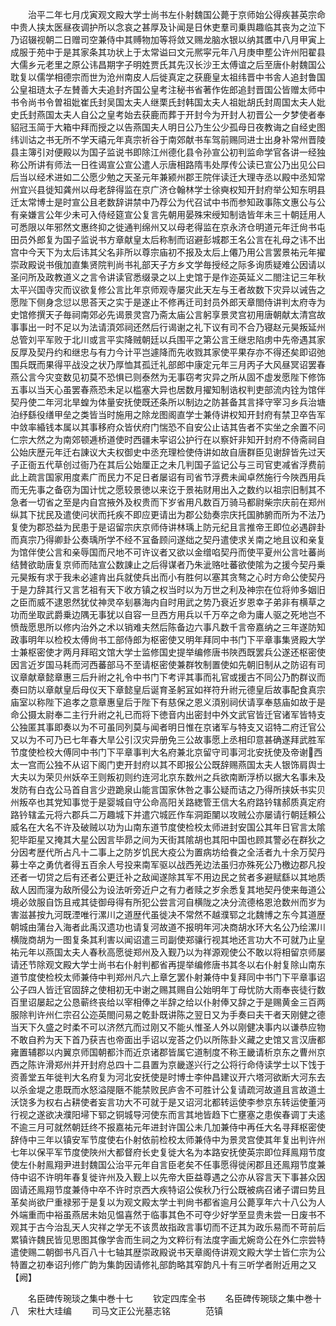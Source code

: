 <!-- { "loadSidebar": true } -->
　　治平二年七月戊寅观文殿大学士尚书左仆射魏国公薨于京师始公得疾甚英宗命中贵人挟太医昼夜调护所以念哀之甚厚及讣闻是日休吏羣司乗舆趣临其丧为之泣下乃诏辍视朝二日赠司空兼侍中其赙物加等将敛又赐龙脑水银以纳其匶中八月甲寅上成服于苑中于是其家条其功状上于太常谥曰文元熈寜元年八月庚申塟公许州阳翟县大儒乡元老里之原公讳昌期字子明姓贾氏其先汉长沙王太傅谊之后至唐仆射魏国公耽复以儒学相德宗而世为沧州南皮人后徙真定之获鹿皇太祖纬晋中书舎人追封鲁国公皇祖琏太子左賛善大夫追封齐国公皇考注秘书省著作佐郎追封晋国公皆赠太师中书令尚书令曽祖妣崔氏封吴国太夫人继栗氏封韩国太夫人祖妣胡氏封周国太夫人妣史氏封燕国太夫人自公之皇考始去获鹿而葬于开封今为开封人初晋公一夕梦使者奉貂冠玉简于大箱中拜而授之以告燕国夫人明日公乃生公少孤母日夜教诲之自经史图纬训诂之书无所不学天禧元年真宗祈谷于南郊献书车驾前赐同进士出身补常州晋陵县主簿引对便殿以为国子监说书即除江州德化县令孙宣公初判监命学官各讲一经独称公所讲有师法一日徃谒宣公宣公遣人示唐相路隋韦处厚传公读已宣公乃出见公曰后当以经术进如二公愿少勉之天圣元年兼颍州郡王院伴读迁大理寺丞以殿中丞知常州宜兴县徙知龚州以母老辞得监在京广济仓翰林学士徐奭权知开封府举公知东明县迁太常博士是时宣公且老数辞讲禁中乃荐公为代召试中书而参知政事陈文惠公与公有亲嫌言公年少未可入侍经筵宣公复言先朝用晏殊宋绶知制诰皆年未三十朝廷用人可悉限以年邪然文惠终抑之徙通判绵州又以母老得监在京永济仓明道元年迁尙书屯田员外郎复为国子监说书方章献皇太后称制而诏避彭城郡王名公言在礼母之讳不出宫中今天下为太后讳其父名非所以尊宗庙初不报及太后上僊乃用公言罢景祐元年擢崇政殿说书俄加直集贤院判尚书礼部天子方乡文学毎授经之际多询质疑难公因请以圣问所及政教道义之言令讲读官悉缀录之以上史馆于是作迩英延义二閤注记三年秋太平兴国寺灾而议欲复修公言比年京师观寺屡灾此天左与王者故数下灾异以诫告之愿陛下侧身念愆以思荅天之实于是遂止不修再迁司封员外郎天章閤侍讲判太府寺为史馆修撰天子毎祠南郊必先谒景灵宫乃斋太庙公言躬享景灵宫初用唐朝献太清宫故事事出一时不足以为法请湏郊祠还然后行谒谢之礼下议有司不合乃寝赵元昊叛延州总管刘平军败于北川或言平实降贼朝廷以兵围平之第公言王继忠陷虏中先帝遇其家反厚及契丹约和继忠与有力今计平岂遽降而先收戮其家使平果存亦不得还矣即诏弛围兵既而果得平战没之状乃厚恤其孤迁礼部郎中康定元年三月丙子大风昼冥诏罢春燕公言今灾变数见初莫不恐惧已则泰然为无事窃考灾异之所从固不虚发愿陛下修饰五事以当天心虽罢春燕恐未足以槛塞大异也居数月擢知制诰权判吏部流内铨为馆伴契丹使二年河北旱蝗为体量安抚使既还条所以制边之防甚备其言择守宰习乡兵治塘泊纾繇役缮甲垒之类皆当时施用之除龙图阁直学士兼侍讲权知开封府有禁卫卒告军中敛率緍钱本属以其事移府众皆伏府门惴恐不自安公止诘其告者不实坐之余置不问仁宗大然之为南郊顿逓桥道使时西疆未寜诏公护行在以察奸非知开封府不侍斋祠自公始庆歴元年迁右諌议大夫权御史中丞充理检使侍讲如故自唐群臣见谢辞皆先过天子正衙五代草创过衙乃在其后公始厘正之未几判国子监记公与三司官吏减省浮费前此上疏言国家用度素广而民力不足日者屡诏有司省节浮费未闻卓然施行今陜西用兵而无先事之备窃为国计忧之愿较景徳以来讫于景祐财用出入之数约以祖宗旧制其不急者一切省之至是内自宫掖外及权贵而下岁省用凡数百万骑马都尉柴宗庆前在郑州纵其下扰民及遣使问状而托疾不即应更请出为郡公劾奏宗庆托国肺腑而所为不法乃复使为郡恐益为民患于是诏留宗庆京师侍讲林瑀上防元纪且言推帝王即位必遇辟卦而真宗乃得卿卦公奏瑀所学不经不冝备顾问遂绌之契丹遣使求关南之地且议和亲复为馆伴使公言和亲辱国而尺地不可许议者又欲以金缯啗契丹而使平夏州公言吐蕃尚结賛欲助唐复京师而陆宣公数諌止之后得谋者乃朱泚赂吐蕃欲使隂为之援今契丹乗元昊叛有求于我未必遽肯出兵就使兵出而小有胜何以塞其贪骜之心时方命公使契丹于是力辞其行又言艺祖有天下收方镇之权当时以为万世之利及神宗在位将帅多姻旧之臣而威不逮恩然犹仗神灵卒刬暴海内自时用武之势乃衰近岁恩幸子弟非有横草之功而坐取武爵乗边隅无事犹以自容一旦西方用兵以千万卒之命为庸人驱之死地岂不愤哉愿思所以修内治外之术以销难夫然后陈备边六事凡数千言帝嘉纳之三年遂防知政事明年以检校太傅尙书工部侍郎为枢密使又明年拜同中书门下平章事集贤殿大学士兼枢密使才两月拜昭文馆大学士监修国史提举编修唐书陜西既罢兵公遂还枢密使因言近岁国马耗而河西蕃部马不至请枢密使兼群牧制置使如先朝旧制从之防诏有司议章献章懿章惠三后升祔之礼令中书门下考评其事而礼官或援古不同公乃酌群议而奏曰防以章献皇后母仪天下章懿皇后诞育圣躬冝如祥符升祔元德皇后故事配食真宗庙室以称陛下追孝之意章惠皇后于陛下有慈保之恩义湏别祠伏请享奉慈庙如故于是命公摄太尉奉二主行升祔之礼已而将下徳音内出密封中外文武官皆迁官诸军皆特支公独匿其事即奏以为不可虽同列莫与闻者明日惟在京诸军与特支又诏特二府迁官公又以为不可乃已七年春大旱公引汉灾异册免三公故事愿上丞相印意甚确遂拜武胜军节度使检校大傅同中书门下平章事判大名府兼北京留守司事河北安抚使及帝谢西太一宫而公独不从诏下阁门吏开封府以其不即报公公既辞赐燕国太夫人银饰肩舆士大夫以为荣贝州妖卒王则叛初则约连河北京东数州之兵欲南断浮桥以据大名事未及发防有白衣公马首自言少逰跪泉山能言国家休咎之事公疑而诘之乃得所挟妖书实贝州叛卒也其党知事觉于是婴城自守公命高阳关路緫管王信大名府路钤辖郝质真定府路钤辖孟元将六郡兵二万趣城下并遣穴城匠作车洞距闉以攻贼公亦屡请行朝廷頼公威名在大名不许及破贼以功为山南东道节度使检校太师进封安国公其年日官言太隂犯毕距星又掩其大星公因言毕昴之间为天街其隂胡也其阳中国也顾其警必在群狄之分因考歴代所占凡十二事上之防岁饥民大疫公为置病坊给飬之全活者九十余万契丹募士卒之勇伉者得五百余人号投来南军驱以战西羌边法虽归亦殊死公乃檄边郡凡投还者一切贷之后有还者公更迁补之敌闻遂除其军不用边民之贫者多避赋繇以其地质敌人因而寖为敌所侵公为设法听旁近户之有力者赎之岁余悉复其地契丹使来毎道公境必敛服自饬且戒其徒御母得有所犯公尝言河自横陇之决分流德格恩沧数州而岁为害滋甚按九河既湮唯行漯川之道歴代虽徙决不常然不越濮郓之北魏博之东今其道歴朝城由蒲台入海者此禹汉遗功也请复河故道不报明年河决商胡水环大名公乃绘漯川横陇商胡为一图复条其利害以闻诏遣三司副使郑骧行视其地还言功大不可就乃止皇祐元年以燕国太夫人春秋高愿徙郑州及入觐乃以为祥源观使公不敢以将相留京师屡请还节除观文殿大学士尚书右仆射判都省再提举编修唐书其冬以右仆射复除山南东道节度使检校太师兼侍中判郑州凡六上章乞罢仆射兼侍中复拜同中书门下平章事诏公子四人皆迁官固辞之使相初无中谢之赐其赐自公始明年丁母忧防大雨奉丧徒行数百里诏屡起之公恳蕲终丧给以宰相俸之半辞之给以仆射俸又辞之于是赐黄金三百两服除判许州仁宗召公迩英閤问易之乾卦既讲陈之翌日又为手奏曰夫干者天刚健之德当天下久盛之时柔不可以济然亢而过刚又不能乆惟圣人外以刚健决事内以谦恭应物不敢自矜为天下首乃获吉也帝面出手诏以宠荅之仍以所陈卦义藏之史馆又言汉唐都雍置辅郡以内翼京师国朝都汴而近京诸郡皆属它道制度不称王畿请析京东之曹州京西之陈许滑郑州并开封府总四十二县置为京畿遂兴行之公将行命侍读学士以下饯于资善堂五年徙判大名府复为河北安抚使是时博士李仲昌建议开六塔河欲断大河东去以杀金堤之患既而水怒溢隄陿不能禁败民庐舎不可胜计公复请疏河故道且言故道土沃饶多为权右占耕使者妄言功大不可就于是又诏河北都转运使李参京东转运使董沔行视之遂欲决濮阳埽下郓之铜城导河使东而言其地皆趋下亡壅塞之患俟春调丁夫逺不逾三月可就然朝廷终不报嘉祐元年进封许国公未几加兼侍中再任大名寻拜枢密使辞侍中三年以镇安军节度使右仆射依前检校太师兼侍中为景灵宫使其年复出判许州七年以保平军节度使陜州大都督府长史复徙大名为本路安抚使英宗即位拜鳯翔节度使左仆射鳯翔尹进封魏国公治平元年自言臣老矣不任事愿得徙闲郡且还鳯翔节度兼侍中诏不许明年春复徙许州及入觐上以先帝大臣益尊遇之公亦从容言天下事甚众因固请还鳯翔节度兼侍中卒不许时京西大疾特诏公俟秋乃行公既被病召诸子谓曰势且革矣尚欲尸重禄邪于是复以为观文殿太学士判尙书都省逾月公薨享年六十八公为人外端重而中裕虽燕居未始见愠喜然于临事其色不可夺少好学至显贵未尝一日废书不观其于古今治乱天人灾祥之学无不该贯故指政言事切而不迂其为政乐易而不苛前后累镇许魏民皆见思图其像学舎而生祠之为文粹衍有法度字画尤婉竒公在外仁宗尝特遣使赐二朝御书凡百八十七轴其歴崇政殿说书天章阁侍讲观文殿大学士皆仁宗为公特置之初奉诏刋修广韵为集韵因请修礼部韵略其窄韵凡十有三听学者附近用之又【阙】














　　名臣碑传琬琰之集中巻十七
　　钦定四库全书
　　名臣碑传琬琰之集中巻十八　宋杜大珪编
　　司马文正公光墓志铭　　　　范镇
